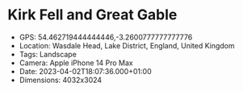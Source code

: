 # Kirk Fell and Great Gable

- GPS: 54.462719444444446,-3.2600777777777776
- Location: Wasdale Head, Lake District, England, United Kingdom
- Tags: Landscape
- Camera: Apple iPhone 14 Pro Max
- Date: 2023-04-02T18:07:36.000+01:00
- Dimensions: 4032x3024
